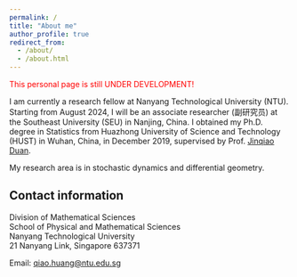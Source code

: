 ```yaml
---
permalink: /
title: "About me"
author_profile: true
redirect_from: 
  - /about/
  - /about.html
---
```


<font color="red">This personal page is still UNDER DEVELOPMENT!</font>


I am currently a research fellow at Nanyang Technological University (NTU). Starting from August 2024, I will be an associate researcher (副研究员) at the Southeast University (SEU) in Nanjing, China. I obtained my Ph.D. degree in Statistics from Huazhong University of Science and Technology (HUST) in Wuhan, China, in December 2019, supervised by Prof. [Jinqiao Duan](https://jqduan.github.io/).

My research area is in stochastic dynamics and differential geometry. 


## Contact information

Division of Mathematical Sciences<br>
School of Physical and Mathematical Sciences<br>
Nanyang Technological University<br>
21 Nanyang Link, Singapore 637371<br>

Email: qiao.huang@ntu.edu.sg
